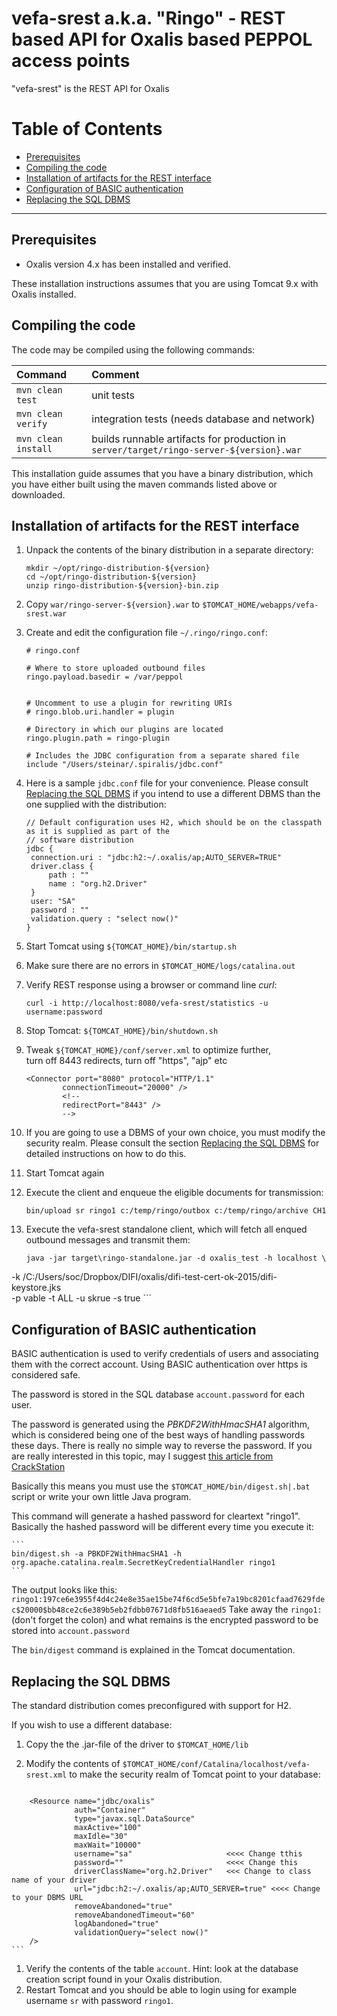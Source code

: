 vefa-srest a.k.a. "Ringo" - REST based API for Oxalis based PEPPOL access points
================================================================================

"vefa-srest" is the REST API for Oxalis

[TOC]: #
# Table of Contents
- [Prerequisites](#prerequisites)
- [Compiling the code](#compiling-the-code)
- [Installation of artifacts for the REST interface](#installation-of-artifacts-for-the-rest-interface)
- [Configuration of BASIC authentication](#configuration-of-basic-authentication)
- [Replacing the SQL DBMS](#replacing-the-sql-dbms)


***

## Prerequisites

- Oxalis version 4.x has been installed and verified.

These installation instructions assumes that you are using Tomcat 9.x
with Oxalis installed.

## Compiling the code

The code may be compiled using the following commands:

| Command             | Comment                                                                                 |
|:--------------------|:----------------------------------------------------------------------------------------|
| `mvn clean test`    | unit tests                                                                              |
| `mvn clean verify`  | integration tests (needs database and network)                                          |
| `mvn clean install` | builds runnable artifacts for production in `server/target/ringo-server-${version}.war` |

This installation guide assumes that you have a binary distribution,
which you have either built using the maven commands listed above or
downloaded.


## Installation of artifacts for the REST interface

1. Unpack the contents of the binary distribution in a separate
   directory:

   ```shell
   mkdir ~/opt/ringo-distribution-${version}
   cd ~/opt/ringo-distribution-${version}
   unzip ringo-distribution-${version}-bin.zip 
   ```

2. Copy `war/ringo-server-${version}.war` to
   `$TOMCAT_HOME/webapps/vefa-srest.war`

3. Create and edit the configuration file `~/.ringo/ringo.conf`:

   ```
   # ringo.conf
   
   # Where to store uploaded outbound files
   ringo.payload.basedir = /var/peppol
   
   
   # Uncomment to use a plugin for rewriting URIs
   # ringo.blob.uri.handler = plugin
   
   # Directory in which our plugins are located
   ringo.plugin.path = ringo-plugin
   
   # Includes the JDBC configuration from a separate shared file 
   include "/Users/steinar/.spiralis/jdbc.conf"    
   ```

4. Here is a sample `jdbc.conf` file for your convenience.
   Please consult [Replacing the SQL DBMS](#replacing-the-sql-dbms) if you intend to use a different DBMS than the one
   supplied with the distribution:

   ```
   // Default configuration uses H2, which should be on the classpath as it is supplied as part of the 
   // software distribution
   jdbc {
   	connection.uri : "jdbc:h2:~/.oxalis/ap;AUTO_SERVER=TRUE"
   	driver.class {
   	    path : ""
   	    name : "org.h2.Driver"
   	}
   	user: "SA"
   	password : ""
   	validation.query : "select now()"
   }
   ```

5. Start Tomcat using `${TOMCAT_HOME}/bin/startup.sh`

6. Make sure there are no errors in `$TOMCAT_HOME/logs/catalina.out`

7. Verify REST response using a browser or command line _curl_:

   ```
   curl -i http://localhost:8080/vefa-srest/statistics -u username:password
   ```

8. Stop Tomcat: `${TOMCAT_HOME}/bin/shutdown.sh`

9. Tweak `${TOMCAT_HOME}/conf/server.xml` to optimize further,  
   turn off 8443 redirects, turn off "https", "ajp" etc

   ```
   <Connector port="8080" protocol="HTTP/1.1"
           connectionTimeout="20000" />
           <!--
           redirectPort="8443" />
           -->
   ```

10. If you are going to use a DBMS of your own choice, you must modify
    the security realm. Please consult the section
    [Replacing the SQL DBMS](#replacing-the-sql-dbms) for detailed
    instructions on how to do this.

11. Start Tomcat again

12. Execute the client and enqueue the eligible documents for
    transmission:

    ```
    bin/upload sr ringo1 c:/temp/ringo/outbox c:/temp/ringo/archive CH1
    ```

13. Execute the vefa-srest standalone client, which will fetch all enqued
    outbound messages and transmit them:

    ```
    java -jar target\ringo-standalone.jar -d oxalis_test -h localhost \
-k /C:/Users/soc/Dropbox/DIFI/oxalis/difi-test-cert-ok-2015/difi-keystore.jks \
-p vable -t ALL -u skrue -s true
    ```


## Configuration of BASIC authentication

BASIC authentication is used to verify credentials of users and
associating them with the correct account. Using BASIC authentication
over https is considered safe.

The password is stored in the SQL database `account.password` for each
user.

The password is generated using the _PBKDF2WithHmacSHA1_ algorithm,
which is considered being one of the best ways of handling passwords
these days. There is really no simple way to reverse the password. If
you are really interested in this topic, may I suggest
[this article from CrackStation](https://crackstation.net/hashing-security.htm)

Basically this means you must use the `$TOMCAT_HOME/bin/digest.sh|.bat`
script or write your own little Java program.

This command will generate a hashed password for cleartext "ringo1".
Basically the hashed password will be different every time you execute
it:

    ```
    bin/digest.sh -a PBKDF2WithHmacSHA1 -h org.apache.catalina.realm.SecretKeyCredentialHandler ringo1
    ```

The output looks like this: ```
ringo1:197ce6e3955f4d4c24e8e35ae15be74f6cd5e5bfe7a19bc8201cfaad7629fdec$20000$bb48ce2c6e389b5eb2fdbb07671d8fb516aeaed5
``` Take away the `ringo1:` (don't forget the colon) and what remains is
the encrypted password to be stored into `account.password`

The `bin/digest` command is explained in the Tomcat documentation.

## Replacing the SQL DBMS

The standard distribution comes preconfigured with support for H2.

If you wish to use a different database:

1. Copy the the .jar-file of the driver to `$TOMCAT_HOME/lib`

2. Modify the contents of
   `$TOMCAT_HOME/conf/Catalina/localhost/vefa-srest.xml` to make the
   security realm of Tomcat point to your database:

   ```
   
   ```

<!--  Establishes a JNDI DataSource made available in java:comp/env as jdbc/oxalis -->

        <Resource name="jdbc/oxalis"
                  auth="Container"
                  type="javax.sql.DataSource"
                  maxActive="100"
                  maxIdle="30"
                  maxWait="10000"
                  username="sa"                     <<<< Change tthis
                  password=""                       <<<< Change this
                  driverClassName="org.h2.Driver"   <<< Change to class name of your driver
                  url="jdbc:h2:~/.oxalis/ap;AUTO_SERVER=true" <<<< Change to your DBMS URL
                  removeAbandoned="true"
                  removeAbandonedTimeout="60"
                  logAbandoned="true"
                  validationQuery="select now()"
        />
    ```

1. Verify the contents of the table `account`. Hint: look at the
   database creation script found in your Oxalis distribution.
2. Restart Tomcat and you should be able to login using for example
   username `sr` with password `ringo1`.
